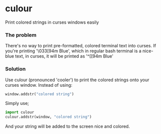 # culour
Print colored strings in curses windows easily

### The problem
There's no way to print pre-formatted, colored terminal text into curses.
If you're printing '\033[94m Blue', which in regular bash terminal is a nice-blue text,
in curses, it will be printed as '^[[94m Blue'

### Solution
Use culour (pronounced 'cooler') to print the colored strings onto your curses window.
Instead of using:
```python
window.addstr("colored string")
```
Simply use;
```python
import culour
culour.addstr(window, "colored string")
```

And your string will be added to the screen nice and colored.
